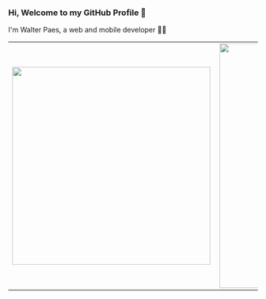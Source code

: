 ### Hi, Welcome to my GitHub Profile 👋
<p>I'm Walter Paes, a web and mobile developer 👨‍💻</p>

<center>
<table>
    <tr>
        <td><img width="400px" align="left" src="https://github-readme-stats.vercel.app/api/top-langs/?username=WalterPaes&hide=html&layout=compact&theme=buefy" /></td>
        <td><img width="495px" align="left" src="https://github-readme-stats.vercel.app/api?username=WalterPaes&theme=buefy"/></td>
    </tr>   
</table>
</center>
